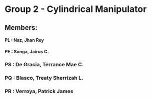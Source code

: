 # Group 2 - Cylindrical Manipulator

## Members:

#### PL : Naz, Jhan Rey
#### PE : Sunga, Jairus C.
### PS : De Gracia, Terrance Mae C.
### PQ : Blasco, Treaty Sherrizah L.
### PR : Verroya, Patrick James
